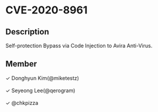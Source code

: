 # CVE-2020-8961

## Description
Self-protection Bypass via Code Injection to Avira Anti-Virus.
<br>

## Member
 ✓ Donghyun Kim(@miketestz)<br><br>
 ✓ Seyeong Lee(@qerogram)<br><br>
 ✓ @chkpizza